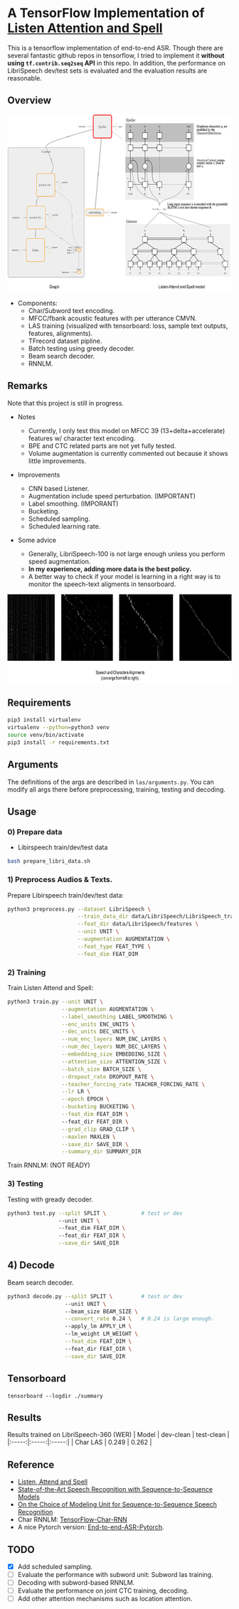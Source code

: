 # A TensorFlow Implementation of [Listen Attention and Spell](https://arxiv.org/abs/1508.01211)

This is a tensorflow implementation of end-to-end ASR. Though there are several fantastic github repos in tensorflow, I tried to implement it **without using `tf.contrib.seq2seq` API** in this repo. In addition, the performance on LibriSpeech dev/test sets is evaluated and the evaluation results are reasonable.

## Overview

<p align="center">
  <img src="demo/las.png" width="610" height="400">
</p>

* Components:
    - Char/Subword text encoding.
    - MFCC/fbank acoustic features with per utterance CMVN.
    - LAS training (visualized with tensorboard: loss, sample text outputs, features, alignments).  
    - TFrecord dataset pipline.
    - Batch testing using greedy decoder.
    - Beam search decoder.
    - RNNLM.

## Remarks

Note that this project is still in progress.
* Notes
    - Currently, I only test this model on MFCC 39 (13+delta+accelerate) features w/ character text encoding.
    - BPE and CTC related parts are not yet fully tested.
    - Volume augmentation is currently commented out because it shows little improvements.

* Improvements
    - CNN based Listener.
    - Augmentation include speed perturbation. (IMPORTANT) 
    - Label smoothing. (IMPORANT)
    - Bucketing.
    - Scheduled sampling.
    - Scheduled learning rate.

* Some advice
    - Generally, LibriSpeech-100 is not large enough unless you perform speed augmentation.
    - **In my experience, adding more data is the best policy.**
    - A better way to check if your model is learning in a right way is to monitor the speech-text aligments in tensorboard.

<p align="center">
  <img src="demo/align.png" width="730" height="200">
</p>

## Requirements
```bash
pip3 install virtualenv
virtualenv --python=python3 venv
source venv/bin/activate
pip3 install -r requirements.txt
```

## Arguments

The definitions of the args are described in `las/arguments.py`. You can modify all args there before preprocessing, training, testing and decoding.

## Usage

### 0) Prepare data
- Libirspeech train/dev/test data
```bash
bash prepare_libri_data.sh 
```

### 1) Preprocess Audios & Texts.
Prepare Libirspeech train/dev/test data:
```bash
python3 preprocess.py --dataset LibriSpeech \
                      --train_data_dir data/LibriSpeech/LibriSpeech_train/train-clean-100/ \
                      --feat_dir data/LibriSpeech/features \
                      --unit UNIT \
                      --augmentation AUGMENTATION \
                      --feat_type FEAT_TYPE \
                      --feat_dim FEAT_DIM
```

### 2) Training
Train Listen Attend and Spell:
```bash
python3 train.py --unit UNIT \
                 --augmentation AUGMENTATION \
                 --label_smoothing LABEL_SMOOTHING \
                 --enc_units ENC_UNITS \
                 --dec_units DEC_UNITS \
                 --num_enc_layers NUM_ENC_LAYERS \
                 --num_dec_layers NUM_DEC_LAYERS \
                 --embedding_size EMBEDDING_SIZE \
                 --attention_size ATTENTION_SIZE \
                 --batch_size BATCH_SIZE \
                 --dropout_rate DROPOUT_RATE \
                 --teacher_forcing_rate TEACHER_FORCING_RATE \
                 --lr LR \
                 --epoch EPOCH \
                 --bucketing BUCKETING \
                 --feat_dim FEAT_DIM \ 
                 --feat_dir FEAT_DIR \
                 --grad_clip GRAD_CLIP \
                 --maxlen MAXLEN \
                 --save_dir SAVE_DIR \
                 --summary_dir SUMMARY_DIR 
```
Train RNNLM: 
(NOT READY)

### 3) Testing
Testing with gready decoder.
```bash
python3 test.py --split SPLIT \           # test or dev
                --unit UNIT \ 
                --feat_dim FEAT_DIM \ 
                --feat_dir FEAT_DIR \
                --save_dir SAVE_DIR 
```

## 4) Decode
Beam search decoder.
```bash
python3 decode.py --split SPLIT \         # test or dev
                  --unit UNIT \ 
                  --beam_size BEAM_SIZE \
                  --convert_rate 0.24 \   # 0.24 is large enough.
                  --apply_lm APPLY_LM \         
                  --lm_weight LM_WEIGHT \
                  --feat_dim FEAT_DIM \ 
                  --feat_dir FEAT_DIR \
                  --save_dir SAVE_DIR 
```

## Tensorboard
```
tensorboard --logdir ./summary
```

## Results
Results trained on LibriSpeech-360 (WER)
| Model |  dev-clean  |  test-clean  | 
|:-----:|:-----:|:-----:|
| Char LAS | 0.249  | 0.262  |

## Reference
- [Listen, Attend and Spell](https://arxiv.org/pdf/1508.01211.pdf)
- [State-of-the-Art Speech Recognition with Sequence-to-Sequence Models](https://arxiv.org/pdf/1712.01769.pdf)
- [On the Choice of Modeling Unit for Sequence-to-Sequence Speech Recognition](https://arxiv.org/pdf/1902.01955.pdf)
- Char RNNLM: [TensorFlow-Char-RNN](https://github.com/crazydonkey200/tensorflow-char-rnn)
- A nice Pytorch version: [End-to-end-ASR-Pytorch](https://github.com/Alexander-H-Liu/End-to-end-ASR-Pytorch).

## TODO
- [X] Add scheduled sampling.
- [ ] Evaluate the performance with subword unit: Subword las training. 
- [ ] Decoding with subword-based RNNLM. 
- [ ] Evaluate the performance on joint CTC training, decoding.
- [ ] Add other attention mechanisms such as location attention.
